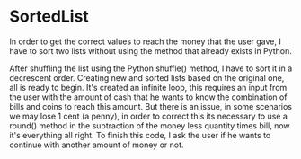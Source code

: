 # SortedList
In order to get the correct values to reach the money that the user gave, I have to sort two lists without using the method that already exists in Python.


After shuffling the list using the Python shuffle() method, I have to sort it in a decrescent order.
Creating new and sorted lists based on the original one, all is ready to begin.
It's created an infinite loop, this requires an input from the user with the amount of cash that he wants to know the combination of bills and coins to reach this amount.
But there is an issue, in some scenarios we may lose 1 cent (a penny), in order to correct this its necessary to use a round() method in the subtraction of the money less quantity times bill, now it's everything all right.
To finish this code, I ask the user if he wants to continue with another amount of money or not.
